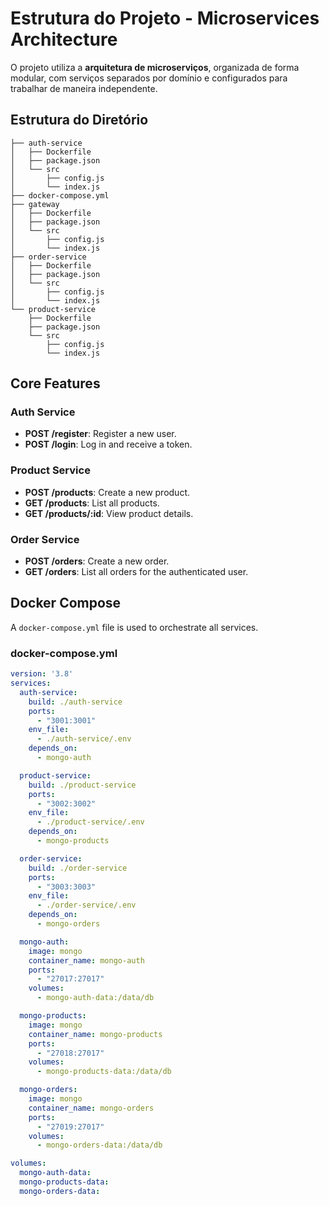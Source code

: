 # Estrutura do Projeto - Microservices Architecture

O projeto utiliza a **arquitetura de microserviços**, organizada de forma modular, com serviços separados por domínio e configurados para trabalhar de maneira independente.

## Estrutura do Diretório

```plaintext
├── auth-service
│   ├── Dockerfile
│   ├── package.json
│   └── src
│       ├── config.js
│       └── index.js
├── docker-compose.yml
├── gateway
│   ├── Dockerfile
│   ├── package.json
│   └── src
│       ├── config.js
│       └── index.js
├── order-service
│   ├── Dockerfile
│   ├── package.json
│   └── src
│       ├── config.js
│       └── index.js
└── product-service
    ├── Dockerfile
    ├── package.json
    └── src
        ├── config.js
        └── index.js
```

## Core Features

### Auth Service

- **POST /register**: Register a new user.
- **POST /login**: Log in and receive a token.

### Product Service

- **POST /products**: Create a new product.
- **GET /products**: List all products.
- **GET /products/:id**: View product details.

### Order Service

- **POST /orders**: Create a new order.
- **GET /orders**: List all orders for the authenticated user.

## Docker Compose

A `docker-compose.yml` file is used to orchestrate all services.

### docker-compose.yml

```yaml
version: '3.8'
services:
  auth-service:
    build: ./auth-service
    ports:
      - "3001:3001"
    env_file:
      - ./auth-service/.env
    depends_on:
      - mongo-auth

  product-service:
    build: ./product-service
    ports:
      - "3002:3002"
    env_file:
      - ./product-service/.env
    depends_on:
      - mongo-products

  order-service:
    build: ./order-service
    ports:
      - "3003:3003"
    env_file:
      - ./order-service/.env
    depends_on:
      - mongo-orders

  mongo-auth:
    image: mongo
    container_name: mongo-auth
    ports:
      - "27017:27017"
    volumes:
      - mongo-auth-data:/data/db

  mongo-products:
    image: mongo
    container_name: mongo-products
    ports:
      - "27018:27017"
    volumes:
      - mongo-products-data:/data/db

  mongo-orders:
    image: mongo
    container_name: mongo-orders
    ports:
      - "27019:27017"
    volumes:
      - mongo-orders-data:/data/db

volumes:
  mongo-auth-data:
  mongo-products-data:
  mongo-orders-data:
```
